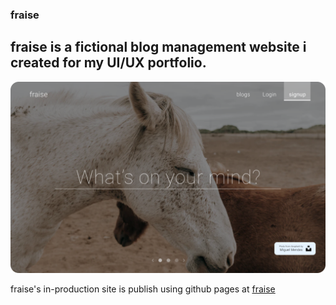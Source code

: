 ### fraise

## fraise is a fictional blog management website i created for my UI/UX portfolio.

![fraise_screenshot](Fraise_screenshot.png)

fraise's in-production site is publish using github pages at [fraise](https://suyious.github.io/fraise/)
